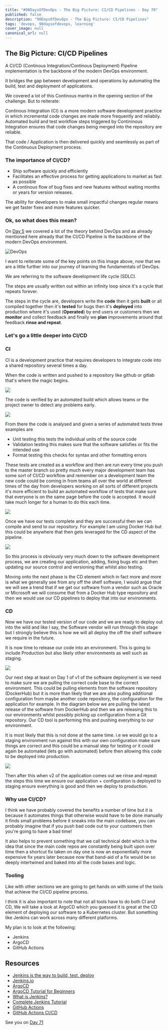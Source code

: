 ```yaml
---
title: "#90DaysOfDevOps - The Big Picture: CI/CD Pipelines - Day 70"
published: false
description: "90DaysOfDevOps - The Big Picture: CI/CD Pipelines"
tags: 'devops, 90daysofdevops, learning'
cover_image: null
canonical_url: null
---
```

## The Big Picture: CI/CD Pipelines

A CI/CD (Continous Integration/Continous Deployment) Pipeline implementation is the backbone of the modern DevOps environment. 

It bridges the gap between development and operations by automating the build, test and deployment of applications. 

We covered a lot of this Continous mantra in the opening section of the challenge. But to reiterate: 

Continous Integration (CI) is a more modern software development practice in which incremental code changes are made more frequently and reliabily. Automated build and test workflow steps triggered by Contininous Integration ensures that code changes being merged into the repository are reliable. 

That code / Application is then delivered quickly and seamlessly as part of the Continuous Deployment process. 

### The importance of CI/CD? 

- Ship software quickly and efficiently 
- Facilitates an effective process for getting applications to market as fast as possible
- A continous flow of bug fixes and new features without waiting months or years for version releases. 

The ability for developers to make small impactful changes regular means we get faster fixes and more features quicker. 

### Ok, so what does this mean? 

On [Day 5](day5.md) we covered a lot of the theory behind DevOps and as already mentioned here already that the CI/CD Pipeline is the backbone of the modern DevOps environment. 

![DevOps](Images/Day5_DevOps8.png)

I want to reiterate some of the key points on this image above, now that we are a little further into our journey of learning the fundamentals of DevOps. 

We are referring to the software development life cycle (SDLC). 

The steps are usually written out within an infinity loop since it's a cycle that repeats forever.  

The steps in the cycle are, developers write the **code** then it gets **built** or all compiled together then it's **tested** for bugs then it's **deployed** into production where it's used (**Operated**) by end users or customers then we **monitor** and collect feedback and finally we **plan** improvements around that feedback **rinse and repeat**. 

### Let's go a little deeper into CI/CD

### CI

CI is a development practice that requires developers to integrate code into a shared repository several times a day.  

When the code is written and pushed to a repository like github or gitlab that's where the magic begins. 

![](Images/Day70_CICD1.png)

The code is verified by an automated build which allows teams or the project owner to detect any problems early.

![](Images/Day70_CICD2.png)

From there the code is analysed and given a series of automated tests three examples are 

- Unit testing this tests the individual units of the source code 
- Validation testing this makes sure that the software satisfies or fits the intended use
- Format testing this checks for syntax and other formatting errors 
  
These tests are created as a workflow and then are run every time you push to the master branch so pretty much every major development team has some sort of CI/CD workflow and remember on a development team the new code could be coming in from teams all over the world at different times of the day from developers working on all sorts of different projects it's more efficient to build an automated workflow of tests that make sure that everyone is on the same page before the code is accepted. It would take much longer for a human to do this each time. 

![](Images/Day70_CICD3.png)

Once we have our tests complete and they are successful then we can compile and send to our repository. For example I am using Docker Hub but this could be anywhere that then gets leveraged for the CD aspect of the pipeline. 

![](Images/Day70_CICD4.png)

So this process is obviously very much down to the software development process, we are creating our application, adding, fixing bugs etc and then updating our source control and versioning that whilst also testing. 

Moving onto the next phase is the CD element which in fact more and more is what we generally see from any off the shelf software, I would argue that we will see a trend that if we get our software from a vendor such as Oracle or Microsoft we will consume that from a Docker Hub type repository and then we would use our CD pipelines to deploy that into our environments. 

### CD 

Now we have our tested version of our code and we are ready to deploy out into the wild and like I say, the Software vendor will run through this stage but I strongly believe this is how we will all deploy the off the shelf software we require in the future. 

It is now time to release our code into an environment. This is going to include Production but also likely other environments as well such as staging. 

![](Images/Day70_CICD5.png)

Our next step at least on Day 1 of v1 of the software deployment is we need to make sure we are pulling the correct code base to the correct environment. This could be pulling elements from the software repository (DockerHub) but it is more than likely that we are also pulling additional configuration from maybe another code repository, the configuration for the application for example. In the diagram below we are pulling the latest release of the software from DockerHub and then we are releasing this to our environments whilst possibly picking up configuration from a Git repository. Our CD tool is performing this and pushing everything to our environment. 

It is most likely that this is not done at the same time. i.e we would go to a staging environment run against this with our own configuration make sure things are correct and this could be a manual step for testing or it could again be automated (lets go with automated) before then allowing this code to be deployed into production. 

![](Images/Day70_CICD6.png)

Then after this when v2 of the application comes out we rinse and repeat the steps this time we ensure our application + configuration is deployed to staging ensure everything is good and then we deploy to production. 

### Why use CI/CD? 

I think we have probably covered the benefits a number of time but it is because it automates things that otherwise would have to be done manually it finds small problems before it sneaks into the main codebase, you can probably imagine that if you push bad code out to your customers then you're going to have a bad time! 

It also helps to prevent something that we call technical debt which is the idea that since the main code repos are constantly being built upon over time then a shortcut fix taken on day one is now an exponentially more expensive fix years later because now that band-aid of a fix would be so deeply intertwined and baked into all the code bases and logic. 

### Tooling

Like with other sections we are going to get hands on with some of the tools that achieve the CI/CD pipeline process. 

I think it is also important to note that not all tools have to do both CI and CD, We will take a look at ArgoCD which you guessed it is great at the CD element of deploying our software to a Kubernetes cluster. But something like Jenkins can work across many different platforms. 

My plan is to look at the following: 

- Jenkins 
- ArgoCD 
- GitHub Actions 

## Resources

- [Jenkins is the way to build, test, deploy](https://youtu.be/_MXtbjwsz3A)
- [Jenkins.io](https://www.jenkins.io/)
- [ArgoCD](https://argo-cd.readthedocs.io/en/stable/)
- [ArgoCD Tutorial for Beginners](https://www.youtube.com/watch?v=MeU5_k9ssrs)
- [What is Jenkins?](https://www.youtube.com/watch?v=LFDrDnKPOTg)
- [Complete Jenkins Tutorial](https://www.youtube.com/watch?v=nCKxl7Q_20I&t=3s)
- [GitHub Actions](https://www.youtube.com/watch?v=R8_veQiYBjI)
- [GitHub Actions CI/CD](https://www.youtube.com/watch?v=mFFXuXjVgkU)

See you on [Day 71](day71.md)